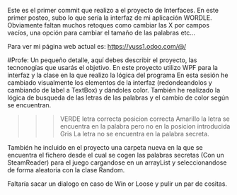 Este es el primer commit que realizo a el proyecto de Interfaces.
En este primer posteo, subo lo que sería la interfaz de mi aplicación WORDLE.
Obviamente faltan muchos retoques como cambiar las X por campos vacíos, una opción para cambiar el tamaño de las palabras etc...

Para ver mi página web actual es: https://yuss1.odoo.com/@/

#Profe:
Un pequeño detalle, aquí debes describir el proyecto, las tecnonogías que usarás el objetivo.
En este proyecto utilizo WPF para la interfaz y la clase en la que realizo la lógica del programa
En esta sesión he cambiado visualmente los elementos de la interfaz (redondeandolos y cambiando de label a TextBox) y dándoles color.
También he realizado la lógica de busqueda de las letras de las palabras y el cambio de color según se encuentran. 
>>>VERDE letra correcta posicion correcta
>>>Amarillo la letra se encuentra en la palabra pero no en la posicion introducida
>>>Gris La letra no se encuentra en la palabra secreta.

También he incluido en el proyecto una carpeta nueva en la que se encuentra el fichero desde el cual se cogen las palabras secretas (Con un SteamReader) para el juego 
cargandose en un arrayList y seleccionandose de forma aleatoria con la clase Random.

Faltaría sacar un dialogo en caso de Win or Loose y pulir un par de cositas.
